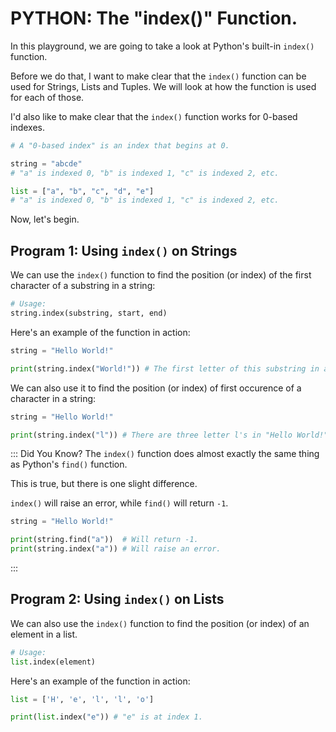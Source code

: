 # PYTHON: The "index()" Function.
In this playground, we are going to take a look at Python's built-in ```index()``` function.

Before we do that, I want to make clear that the ```index()``` function can be used for Strings, Lists and Tuples.
We will look at how the function is used for each of those.

I'd also like to make clear that the ```index()``` function works for 0-based indexes.
```python
# A "0-based index" is an index that begins at 0.

string = "abcde"
# "a" is indexed 0, "b" is indexed 1, "c" is indexed 2, etc.

list = ["a", "b", "c", "d", "e"]
# "a" is indexed 0, "b" is indexed 1, "c" is indexed 2, etc.
```

Now, let's begin.

## Program 1: Using ```index()``` on Strings
We can use the ```index()``` function to find the position (or index) of the first character of a substring in a string:

```python
# Usage:
string.index(substring, start, end)
```

Here's an example of the function in action:

```python runnable
string = "Hello World!"

print(string.index("World!")) # The first letter of this substring in at index 6.
```

We can also use it to find the position (or index) of first occurence of a character in a string:
```python runnable
string = "Hello World!"

print(string.index("l")) # There are three letter l's in "Hello World!", but the first occurence is at index 2.
```
::: Did You Know?
The ```index()``` function does almost exactly the same thing as Python's ```find()``` function.

This is true, but there is one slight difference.

```index()``` will raise an error, while ```find()``` will return ```-1```.

```python runnable
string = "Hello World!"

print(string.find("a"))  # Will return -1.
print(string.index("a")) # Will raise an error.
```
:::

## Program 2: Using ```index()``` on Lists
We can also use the ```index()``` function to find the position (or index) of an element in a list.
```python
# Usage:
list.index(element)
```

Here's an example of the function in action:
```python runnable
list = ['H', 'e', 'l', 'l', 'o']

print(list.index("e")) # "e" is at index 1.
```